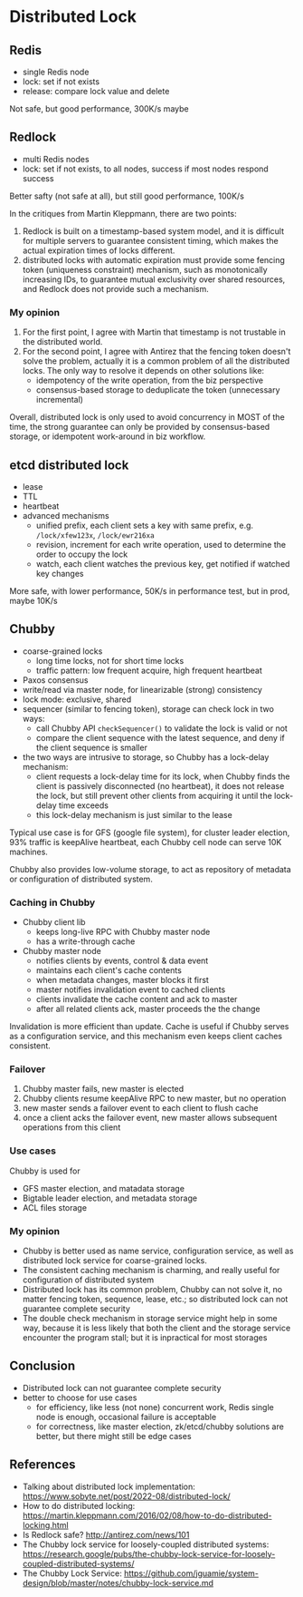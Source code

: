# Distributed Lock

## Redis

- single Redis node
- lock: set if not exists
- release: compare lock value and delete

Not safe, but good performance, 300K/s maybe

## Redlock

- multi Redis nodes
- lock: set if not exists, to all nodes, success if most nodes respond success

Better safty (not safe at all), but still good performance, 100K/s

In the critiques from Martin Kleppmann, there are two points:
1. Redlock is built on a timestamp-based system model, and it is difficult for multiple servers to guarantee consistent timing, which makes the actual expiration times of locks different.
2. distributed locks with automatic expiration must provide some fencing token (uniqueness constraint) mechanism, such as monotonically increasing IDs, to guarantee mutual exclusivity over shared resources, and Redlock does not provide such a mechanism.

### My opinion

1. For the first point, I agree with Martin that timestamp is not trustable in the distributed world.
2. For the second point, I agree with Antirez that the fencing token doesn't solve the problem, actually it is a common problem of all the distributed locks. The only way to resolve it depends on other solutions like:
	- idempotency of the write operation, from the biz perspective
	- consensus-based storage to deduplicate the token (unnecessary incremental)

Overall, distributed lock is only used to avoid concurrency in MOST of the time, the strong guarantee can only be provided by consensus-based storage, or idempotent work-around in biz workflow.

## etcd distributed lock

- lease
- TTL
- heartbeat
- advanced mechanisms
	+ unified prefix, each client sets a key with same prefix, e.g. `/lock/xfew123x`, `/lock/ewr216xa`
	+ revision, increment for each write operation, used to determine the order to occupy the lock
	+ watch, each client watches the previous key, get notified if watched key changes

More safe, with lower performance, 50K/s in performance test, but in prod, maybe 10K/s

## Chubby

- coarse-grained locks
	+ long time locks, not for short time locks
	+ traffic pattern: low frequent acquire, high frequent heartbeat
- Paxos consensus
- write/read via master node, for linearizable (strong) consistency
- lock mode: exclusive, shared
- sequencer (similar to fencing token), storage can check lock in two ways:
	+ call Chubby API `checkSequencer()` to validate the lock is valid or not 
	+ compare the client sequence with the latest sequence, and deny if the client sequence is smaller
- the two ways are intrusive to storage, so Chubby has a lock-delay mechanism:
	+ client requests a lock-delay time for its lock, when Chubby finds the client is passively disconnected (no heartbeat), it does not release the lock, but still prevent other clients from acquiring it until the lock-delay time exceeds
	+ this lock-delay mechanism is just similar to the lease

Typical use case is for GFS (google file system), for cluster leader election, 93% traffic is keepAlive heartbeat, each Chubby cell node can serve 10K machines.

Chubby also provides low-volume storage, to act as repository of metadata or configuration of distributed system.

### Caching in Chubby

- Chubby client lib
	+ keeps long-live RPC with Chubby master node
	+ has a write-through cache
- Chubby master node
	+ notifies clients by events, control & data event
	+ maintains each client's cache contents
	+ when metadata changes, master blocks it first
	+ master notifies invalidation event to cached clients
	+ clients invalidate the cache content and ack to master
	+ after all related clients ack, master proceeds the the change

Invalidation is more efficient than update. Cache is useful if Chubby serves as a configuration service, and this mechanism even keeps client caches consistent.

### Failover

1. Chubby master fails, new master is elected
2. Chubby clients resume keepAlive RPC to new master, but no operation
3. new master sends a failover event to each client to flush cache
4. once a client acks the failover event, new master allows subsequent operations from this client

### Use cases

Chubby is used for
- GFS master election, and matadata storage
- Bigtable leader election, and metadata storage
- ACL files storage

### My opinion

- Chubby is better used as name service, configuration service, as well as distributed lock service for coarse-grained locks.
- The consistent caching mechanism is charming, and really useful for configuration of distributed system
- Distributed lock has its common problem, Chubby can not solve it, no matter fencing token, sequence, lease, etc.; so distributed lock can not guarantee complete security
- The double check mechanism in storage service might help in some way, because it is less likely that both the client and the storage service encounter the program stall; but it is inpractical for most storages

## Conclusion

- Distributed lock can not guarantee complete security
- better to choose for use cases
	+ for efficiency, like less (not none) concurrent work, Redis single node is enough, occasional failure is acceptable
	+ for correctness, like master election, zk/etcd/chubby solutions are better, but there might still be edge cases

## References
- Talking about distributed lock implementation: https://www.sobyte.net/post/2022-08/distributed-lock/
- How to do distributed locking: https://martin.kleppmann.com/2016/02/08/how-to-do-distributed-locking.html
- Is Redlock safe? http://antirez.com/news/101
- The Chubby lock service for loosely-coupled distributed systems: https://research.google/pubs/the-chubby-lock-service-for-loosely-coupled-distributed-systems/
- The Chubby Lock Service: https://github.com/jguamie/system-design/blob/master/notes/chubby-lock-service.md